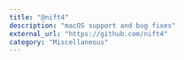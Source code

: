 ```yaml
---
title: "@nift4"
description: "macOS support and bug fixes"
external_url: "https://github.com/nift4"
category: "Miscellaneous"
---
```

